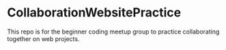# CollaborationWebsitePractice
This repo is for the beginner coding meetup group to practice collaborating together on web projects.

